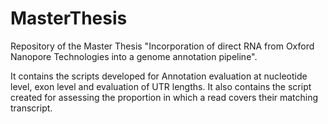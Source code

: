 # MasterThesis
Repository of the Master Thesis "Incorporation of direct RNA from Oxford Nanopore Technologies into a genome annotation pipeline". 

It contains the scripts developed for Annotation evaluation at nucleotide level, exon level and evaluation of UTR lengths. 
It also contains the script created for assessing the proportion in which a read covers their matching transcript. 
